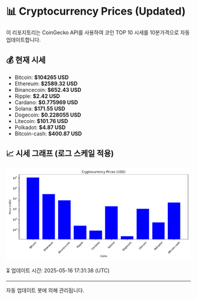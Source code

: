 
# 📊 Cryptocurrency Prices (Updated)

이 리포지토리는 CoinGecko API를 사용하여 코인 TOP 10 시세를 10분가격으로 자동 업데이트합니다.

## 💰 현재 시세
- Bitcoin: **$104265 USD**
- Ethereum: **$2589.32 USD**
- Binancecoin: **$652.43 USD**
- Ripple: **$2.42 USD**
- Cardano: **$0.775969 USD**
- Solana: **$171.55 USD**
- Dogecoin: **$0.228055 USD**
- Litecoin: **$101.76 USD**
- Polkadot: **$4.87 USD**
- Bitcoin-cash: **$400.87 USD**

## 📈 시세 그래프 (로그 스케일 적용)
![Crypto Prices](crypto_prices.png)

⏳ 업데이트 시간: 2025-05-16 17:31:38 (UTC)

---
자동 업데이트 봇에 의해 관리됩니다.
